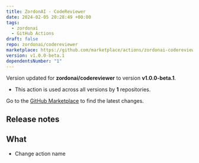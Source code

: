 ```yaml
---
title: ZordonAI - CodeReviewer
date: 2024-02-05 20:28:49 +00:00
tags:
  - zordonai
  - GitHub Actions
draft: false
repo: zordonai/codereviewer
marketplace: https://github.com/marketplace/actions/zordonai-codereviewer
version: v1.0.0-beta.1
dependentsNumber: "1"
---
```



Version updated for **zordonai/codereviewer** to version **v1.0.0-beta.1**.
- This action is used across all versions by **1** repositories.

Go to the [GitHub Marketplace](https://github.com/marketplace/actions/zordonai-codereviewer) to find the latest changes.

## Release notes

## What

- Change action name
